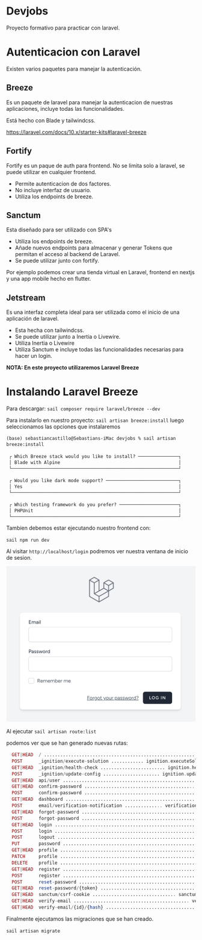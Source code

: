 # Devjobs
Proyecto formativo para practicar con laravel.

# Autenticacion con Laravel

Existen varios paquetes para manejar la autenticación.

## Breeze

Es un paquete de laravel para manejar la autenticacion de nuestras aplicaciones, incluye todas las funcionalidades.

Está hecho con Blade y tailwindcss.

https://laravel.com/docs/10.x/starter-kits#laravel-breeze

## Fortify

Fortify es un paque de auth para frontend. No se limita solo a laravel, se puede utilizar en cualquier frontend.

* Permite autenticacion de dos factores.
* No incluye interfaz de usuario.
* Utiliza los endpoints de breeze.

## Sanctum

Esta diseñado para ser utilizado con SPA's

* Utiliza los endpoints de breeze.
* Añade nuevos endpoints para almacenar y generar Tokens que permitan el acceso al backend de Laravel.
* Se puede utilizar junto con fortify.

Por ejemplo podemos crear una tienda virtual en Laravel, frontend en nextjs y una app mobile hecho en flutter.

## Jetstream

Es una interfaz completa ideal para ser utilizada como el inicio de una aplicación de laravel.

* Esta hecha con tailwindcss.
* Se puede utilizar junto a Inertia o Livewire.
* Utiliza Inertia o Livewire
* Utiliza Sanctum e incluye todas las funcionalidades necesarias para hacer un login.

**NOTA: En este proyecto utilizaremos Laravel Breeze**

# Instalando Laravel Breeze

Para descargar:
`sail composer require laravel/breeze --dev`

Para instalarlo en nuestro proyecto:
`sail artisan breeze:install`
luego seleccionamos las opciones que instalaremos

```
(base) sebastiancastillo@Sebastians-iMac devjobs % sail artisan breeze:install

 ┌ Which Breeze stack would you like to install? ───────────────┐
 │ Blade with Alpine                                            │
 └──────────────────────────────────────────────────────────────┘

 ┌ Would you like dark mode support? ───────────────────────────┐
 │ Yes                                                          │
 └──────────────────────────────────────────────────────────────┘

 ┌ Which testing framework do you prefer? ──────────────────────┐
 │ PHPUnit                                                      │
 └──────────────────────────────────────────────────────────────┘
 ```
Tambien debemos estar ejecutando nuestro frontend con:

`sail npm run dev`

Al visitar `http://localhost/login` podremos ver nuestra ventana de inicio de sesion.

![login breeze](./readmeimg/Captura%20de%20pantalla%202024-01-12%20a%20la(s)%2014.01.01.png)

Al ejecutar `sail artisan route:list`

podemos ver que se han generado nuevas rutas:

```php
  GET|HEAD  / ................................................................................................................... 
  POST      _ignition/execute-solution ............ ignition.executeSolution › Spatie\LaravelIgnition › ExecuteSolutionController
  GET|HEAD  _ignition/health-check ........................ ignition.healthCheck › Spatie\LaravelIgnition › HealthCheckController
  POST      _ignition/update-config ..................... ignition.updateConfig › Spatie\LaravelIgnition › UpdateConfigController
  GET|HEAD  api/user ............................................................................................................ 
  GET|HEAD  confirm-password ......................................... password.confirm › Auth\ConfirmablePasswordController@show
  POST      confirm-password ........................................................... Auth\ConfirmablePasswordController@store
  GET|HEAD  dashboard ................................................................................................. dashboard
  POST      email/verification-notification .............. verification.send › Auth\EmailVerificationNotificationController@store
  GET|HEAD  forgot-password .......................................... password.request › Auth\PasswordResetLinkController@create
  POST      forgot-password ............................................. password.email › Auth\PasswordResetLinkController@store
  GET|HEAD  login ............................................................ login › Auth\AuthenticatedSessionController@create
  POST      login ..................................................................... Auth\AuthenticatedSessionController@store
  POST      logout ......................................................... logout › Auth\AuthenticatedSessionController@destroy
  PUT       password ........................................................... password.update › Auth\PasswordController@update
  GET|HEAD  profile ....................................................................... profile.edit › ProfileController@edit
  PATCH     profile ................................................................... profile.update › ProfileController@update
  DELETE    profile ................................................................. profile.destroy › ProfileController@destroy
  GET|HEAD  register ............................................................ register › Auth\RegisteredUserController@create
  POST      register ........................................................................ Auth\RegisteredUserController@store
  POST      reset-password .................................................... password.store › Auth\NewPasswordController@store
  GET|HEAD  reset-password/{token} ........................................... password.reset › Auth\NewPasswordController@create
  GET|HEAD  sanctum/csrf-cookie ............................... sanctum.csrf-cookie › Laravel\Sanctum › CsrfCookieController@show
  GET|HEAD  verify-email ........................................... verification.notice › Auth\EmailVerificationPromptController
  GET|HEAD  verify-email/{id}/{hash} ........................................... verification.verify › Auth\VerifyEmailController
```

Finalmente ejecutamos las migraciones que se han creado.

`sail artisan migrate`

